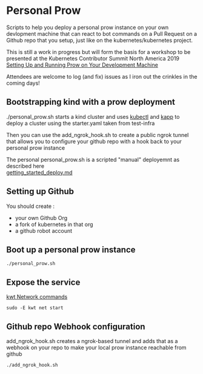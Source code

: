 # Personal Prow

Scripts to help you deploy a personal prow instance on your own devlopment machine that can react to bot commands on a Pull Request on a Github repo that you setup, just like on the kubernetes/kubernetes project.

This is still a work in progress but will form the basis for a workshop to be presented
at the Kubernetes Contributor Summit North America 2019 [Setting Up and Running Prow on Your Development Machine](https://kcsna2019.sched.com/speaker/robkielty)

Attendees are welcome to log (and fix) issues as I iron out the crinkles in the coming days!

## Bootstrapping kind with a prow deployment

./personal_prow.sh starts a kind cluster and uses [kubectl](https://kubernetes.io/docs/tasks/tools/install-kubectl/) and  [kapp](https://get-kapp.io/) to deploy a cluster using the starter.yaml taken from test-infra

Then you can use the add_ngrok_hook.sh to create a public ngrok tunnel that allows you
to configure your github repo with a hook back to your personal prow instance

The personal personal_prow.sh is a scripted "manual" deployemnt as described here  
[getting_started_deploy.md](https://github.com/kubernetes/test-infra/blob/master/prow/getting_started_deploy.md)

## Setting up Github

You should create :

- your own Github Org
- a fork of kubernetes in that org
- a github robot account

## Boot up a personal prow instance

 ```./personal_prow.sh```

## Expose the service

[kwt Network commands](https://github.com/k14s/kwt/blob/master/docs/network.md)

 ```sudo -E kwt net start```

## Github repo Webhook configuration

add_ngrok_hook.sh creates a ngrok-based tunnel and adds that as a webhook on your repo to make your local prow instance reachable from github

 ```./add_ngrok_hook.sh```

